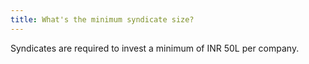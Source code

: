 ```yaml
---
title: What's the minimum syndicate size?
---
```




Syndicates are required to invest a minimum of INR 50L per company.
